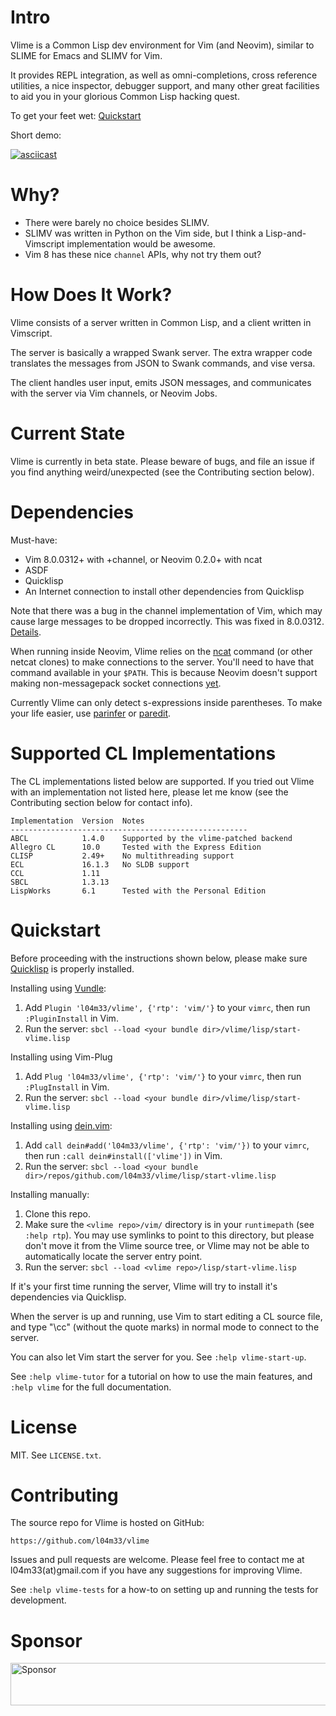 Intro
=====

Vlime is a Common Lisp dev environment for Vim (and Neovim), similar to SLIME
for Emacs and SLIMV for Vim.

It provides REPL integration, as well as omni-completions, cross reference
utilities, a nice inspector, debugger support, and many other great facilities
to aid you in your glorious Common Lisp hacking quest.

To get your feet wet: [Quickstart](#quickstart)

Short demo:

[![asciicast](https://asciinema.org/a/129756.png)](https://asciinema.org/a/129756)

Why?
====

* There were barely no choice besides SLIMV.
* SLIMV was written in Python on the Vim side, but I think a Lisp-and-Vimscript
  implementation would be awesome.
* Vim 8 has these nice `channel` APIs, why not try them out?

How Does It Work?
=================

Vlime consists of a server written in Common Lisp, and a client written in
Vimscript.

The server is basically a wrapped Swank server. The extra wrapper code
translates the messages from JSON to Swank commands, and vise versa.

The client handles user input, emits JSON messages, and communicates with the
server via Vim channels, or Neovim Jobs.

Current State
=============

Vlime is currently in beta state. Please beware of bugs, and file an issue if
you find anything weird/unexpected (see the Contributing section below).

Dependencies
============

Must-have:

* Vim 8.0.0312+ with +channel, or Neovim 0.2.0+ with ncat
* ASDF
* Quicklisp
* An Internet connection to install other dependencies from Quicklisp

Note that there was a bug in the channel implementation of Vim, which may
cause large messages to be dropped incorrectly. This was fixed in 8.0.0312.
[Details](https://groups.google.com/d/topic/vim_dev/Rl0X_R5pjxk/discussion).

When running inside Neovim, Vlime relies on the [ncat](https://nmap.org/ncat/)
command (or other netcat clones) to make connections to the server. You'll need
to have that command available in your `$PATH`. This is because Neovim doesn't
support making non-messagepack socket connections
[yet](https://github.com/neovim/neovim/pull/6594#issuecomment-298851709).

Currently Vlime can only detect s-expressions inside parentheses. To make your
life easier, use [parinfer](https://github.com/bhurlow/vim-parinfer) or
[paredit](https://github.com/kovisoft/paredit).

Supported CL Implementations
============================

The CL implementations listed below are supported. If you tried out Vlime with
an implementation not listed here, please let me know (see the Contributing
section below for contact info).

```
Implementation  Version  Notes
-----------------------------------------------------
ABCL            1.4.0    Supported by the vlime-patched backend
Allegro CL      10.0     Tested with the Express Edition
CLISP           2.49+    No multithreading support
ECL             16.1.3   No SLDB support
CCL             1.11     
SBCL            1.3.13   
LispWorks       6.1      Tested with the Personal Edition
```

Quickstart
==========

Before proceeding with the instructions shown below, please make sure
[Quicklisp](https://www.quicklisp.org/beta/#installation) is properly installed.

Installing using [Vundle](https://github.com/VundleVim/Vundle.Vim):

1. Add `Plugin 'l04m33/vlime', {'rtp': 'vim/'}` to your `vimrc`, then run
   `:PluginInstall` in Vim.
2. Run the server: `sbcl --load <your bundle dir>/vlime/lisp/start-vlime.lisp`

Installing using Vim-Plug

1. Add `Plug 'l04m33/vlime', {'rtp': 'vim/'}` to your `vimrc`, then run
   `:PlugInstall` in Vim.
2. Run the server: `sbcl --load <your bundle dir>/vlime/lisp/start-vlime.lisp`

Installing using [dein.vim](https://github.com/Shougo/dein.vim):

1. Add `call dein#add('l04m33/vlime', {'rtp': 'vim/'})` to your `vimrc`, then run
   `:call dein#install(['vlime'])` in Vim.
2. Run the server:
   `sbcl --load <your bundle dir>/repos/github.com/l04m33/vlime/lisp/start-vlime.lisp`

Installing manually:

1. Clone this repo.
2. Make sure the `<vlime repo>/vim/` directory is in your `runtimepath` (see
   `:help rtp`). You may use symlinks to point to this directory, but please
   don't move it from the Vlime source tree, or Vlime may not be able to
   automatically locate the server entry point.
3. Run the server: `sbcl --load <vlime repo>/lisp/start-vlime.lisp`

If it's your first time running the server, Vlime will try to install it's
dependencies via Quicklisp.

When the server is up and running, use Vim to start editing a CL source file,
and type "\cc" (without the quote marks) in normal mode to connect to the
server.

You can also let Vim start the server for you. See `:help vlime-start-up`.

See `:help vlime-tutor` for a tutorial on how to use the main features, and
`:help vlime` for the full documentation.

License
=======

MIT. See `LICENSE.txt`.

Contributing
============

The source repo for Vlime is hosted on GitHub:

    https://github.com/l04m33/vlime

Issues and pull requests are welcome. Please feel free to contact me at
l04m33(at)gmail.com if you have any suggestions for improving Vlime.

See `:help vlime-tests` for a how-to on setting up and running the
tests for development.

Sponsor
=======

<a target='_blank' rel='nofollow' href='https://app.codesponsor.io/link/EFJRj73XqnJXrjmRNJd9gKeU/l04m33/vlime'>
  <img alt='Sponsor' width='888' height='68' src='https://app.codesponsor.io/embed/EFJRj73XqnJXrjmRNJd9gKeU/l04m33/vlime.svg' />
</a>
